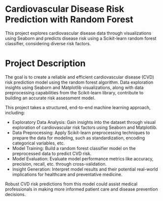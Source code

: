 # Cardiovascular Disease Risk Prediction with Random Forest
This project explores cardiovascular disease data through visualizations using Seaborn and predicts disease risk using a Scikit-learn random forest classifier, considering diverse risk factors.

# Project Description
The goal is to create a reliable and efficient cardiovascular disease (CVD) risk prediction model using the random forest algorithm. Data exploration insights using Seaborn and Matplotlib visualizations, along with data preprocessing capabilities from the Scikit-learn library, contribute to building an accurate risk assessment model.

This project takes a structured, end-to-end machine learning approach, including:

- Exploratory Data Analysis: Gain insights into the dataset through visual exploration of cardiovascular risk factors using Seaborn and Matplotlib.
- Data Preprocessing: Apply Scikit-learn preprocessing techniques to prepare the data for modeling, such as standardization, encoding categorical variables, etc.
- Model Training: Build a random forest classifier model on the preprocessed data to predict CVD risk.
- Model Evaluation: Evaluate model performance metrics like accuracy, precision, recall, etc. through cross-validation.
- Insight Generation: Interpret model results and their potential real-world implications for healthcare and preventative medicine.
  
Robust CVD risk predictions from this model could assist medical professionals in making more informed patient care and disease prevention decisions.
